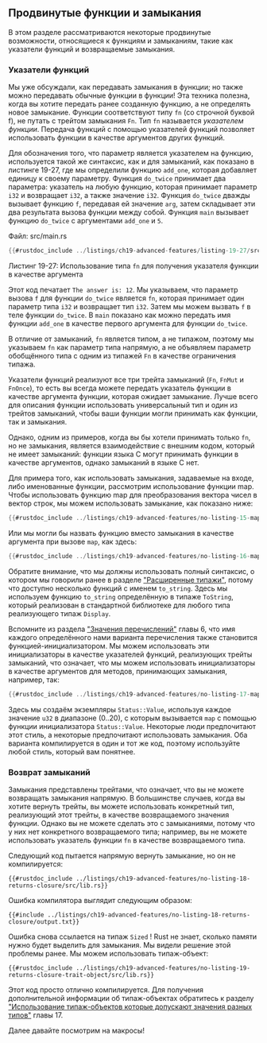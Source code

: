 ## Продвинутые функции и замыкания

В этом разделе рассматриваются некоторые продвинутые возможности, относящиеся к функциям и замыканиям, такие как указатели функций и возвращаемые замыкания.

### Указатели функций

Мы уже обсуждали, как передавать замыкания в функции; но также можно передавать обычные функции в функции! Эта техника полезна, когда вы хотите передать ранее созданную функцию, а не определять новое замыкание. Функции соответствуют типу `fn` (со строчной буквой f), не путать с трейтом замыкания `Fn`. Тип `fn` называется *указателем функции*. Передача функций с помощью указателей функций позволяет использовать функции в качестве аргументов других функций.

Для обозначения того, что параметр является указателем на функцию, используется такой же синтаксис, как и для замыканий, как показано в листинге 19-27, где мы определили функцию `add_one`, которая добавляет единицу к своему параметру. Функция `do_twice` принимает два параметра: указатель на любую функцию, которая принимает параметр `i32` и возвращает `i32`, а также значение `i32`. Функция `do_twice` дважды вызывает функцию `f`, передавая ей значение `arg`, затем складывает эти два результата вызова функции между собой. Функция `main` вызывает функцию `do_twice` с аргументами `add_one` и `5`.

<span class="filename">Файл: src/main.rs</span>

```rust
{{#rustdoc_include ../listings/ch19-advanced-features/listing-19-27/src/main.rs}}
```

<span class="caption">Листинг 19-27: Использование типа <code>fn</code> для получения указателя функции в качестве аргумента</span>

Этот код печатает `The answer is: 12`. Мы указываем, что параметр вызова `f` для функции `do_twice` является `fn`, которая принимает один параметр типа `i32` и возвращает тип `i32`. Затем мы можем вызвать `f` в теле функции `do_twice`. В `main` показано как можно передать имя функции `add_one` в качестве первого аргумента для функции `do_twice`.

В отличие от замыканий, `fn` является типом, а не типажом, поэтому мы указываем `fn` как параметр типа напрямую, а не объявляем параметр обобщённого типа с одним из типажей `Fn` в качестве ограничения типажа.

Указатели функций реализуют все три трейта замыканий (`Fn`, `FnMut` и `FnOnce`), то есть вы всегда можете передать указатель функции в качестве аргумента функции, которая ожидает замыкание. Лучше всего для описания функции использовать универсальный тип и один из трейтов замыканий, чтобы ваши функции могли принимать как функции, так и замыкания.

Однако, одним из примеров, когда вы бы хотели принимать только `fn`, но не замыкания, является взаимодействие с внешним кодом, который не имеет замыканий: функции языка C могут принимать функции в качестве аргументов, однако замыканий в языке C нет.

Для примера того, как использовать замыкания, задаваемые на входе, либо именованные функции, рассмотрим использование функции map. Чтобы использовать функцию map для преобразования вектора чисел в вектор строк, мы можем использовать замыкание, как показано ниже:

```rust
{{#rustdoc_include ../listings/ch19-advanced-features/no-listing-15-map-closure/src/main.rs:here}}
```

Или мы могли бы назвать функцию вместо замыкания в качестве аргумента при вызове `map`, как здесь:

```rust
{{#rustdoc_include ../listings/ch19-advanced-features/no-listing-16-map-function/src/main.rs:here}}
```

Обратите внимание, что мы должны использовать полный синтаксис, о котором мы говорили ранее в разделе ["Расширенные типажи"](ch19-03-advanced-traits.html#advanced-traits)<!--  -->, потому что доступно несколько функций с именем `to_string`. Здесь мы используем функцию `to_string` определённую в типаже `ToString`, который реализован в стандартной библиотеке для любого типа реализующего типаж `Display`.

Вспомните из раздела ["Значения перечислений"]<!-- ignore --> главы 6, что имя каждого определённого нами варианта перечисления также становится функцией-инициализатором. Мы можем использовать эти инициализаторы в качестве указателей функций, реализующих трейты замыканий, что означает, что мы можем использовать инициализаторы в качестве аргументов для методов, принимающих замыкания, например, так:

```rust
{{#rustdoc_include ../listings/ch19-advanced-features/no-listing-17-map-initializer/src/main.rs:here}}
```

Здесь мы создаём экземпляры `Status::Value`, используя каждое значение `u32` в диапазоне (0..20), с которым вызывается `map` с помощью функции инициализатора `Status::Value`. Некоторые люди предпочитают этот стиль, а некоторые предпочитают использовать замыкания. Оба варианта компилируется в один и тот же код, поэтому используйте любой стиль, который вам понятнее.

### Возврат замыканий

Замыкания представлены трейтами, что означает, что вы не можете возвращать замыкания напрямую. В большинстве случаев, когда вы хотите вернуть трейты, вы можете использовать конкретный тип, реализующий этот трейты, в качестве возвращаемого значения функции. Однако вы не можете сделать это с замыканиями, потому что у них нет конкретного возвращаемого типа; например, вы не можете использовать указатель функции `fn` в качестве возвращаемого типа.

Следующий код пытается напрямую вернуть замыкание, но он не компилируется:

```rust,ignore,does_not_compile
{{#rustdoc_include ../listings/ch19-advanced-features/no-listing-18-returns-closure/src/lib.rs}}
```

Ошибка компилятора выглядит следующим образом:

```console
{{#include ../listings/ch19-advanced-features/no-listing-18-returns-closure/output.txt}}
```

Ошибка снова ссылается на типаж `Sized` ! Rust не знает, сколько памяти нужно будет выделить для замыкания. Мы видели решение этой проблемы ранее. Мы можем использовать типаж-объект:

```rust,noplayground
{{#rustdoc_include ../listings/ch19-advanced-features/no-listing-19-returns-closure-trait-object/src/lib.rs}}
```

Этот код просто отлично компилируется. Для получения дополнительной информации об типаж-объектах обратитесь к разделу ["Использование типаж-объектов которые допускают значения разных типов"](ch17-02-trait-objects.html#using-trait-objects-that-allow-for-values-of-different-types)<!--  --> главы 17.

Далее давайте посмотрим на макросы!


["Значения перечислений"]: ch06-01-defining-an-enum.html#enum-values
